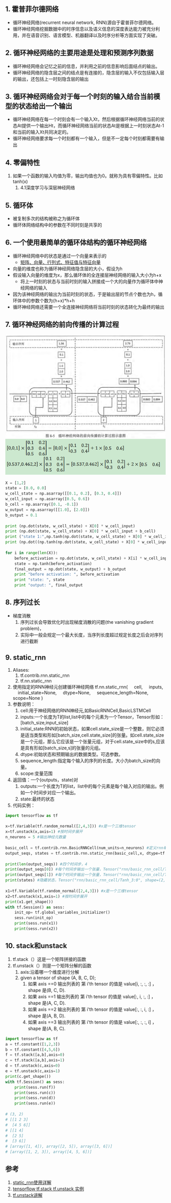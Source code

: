 
## 1. 霍普菲尔德网络

* 循环神经网络(recurrent neural network, RNN)源自于霍普菲尔德网络。
* 循环神经网络挖掘数据中的时序信息以及语义信息的深度表达能力被充分利用，并在语音识别、语言模型、机器翻译以及时序分析等方面实现了突破。

## 2. 循环神经网络的主要用途是处理和预测序列数据

* 循环神经网络会记忆之前的信息，并利用之前的信息影响后面结点的输出。
* 循环神经网络的隐含层之间的结点是有连接的，隐含层的输入不仅包括输入层的输出，还包括上一时刻隐含层的输出

## 3. 循环神经网络会对于每一个时刻的输入结合当前模型的状态给出一个输出

* 循环神经网络在每一个时刻会有一个输入Xt，然后根据循环神经网络当前的状态At提供一个输出Ht，而循环神经网络当前的状态At是根据上一时刻状态At-1和当前的输入Xt共同决定的。
* 循环神经网络要求每一个时刻都有一个输入，但是不一定每个时刻都需要有输出

## 4. 零偏特性

1. 如果一个函数的输入均值为零，输出均值也为0。就称为具有零偏特性。比如tanh(x)
    1. 4.1深度学习与深层神经网络

## 5. 循环体

* 被复制多次的结构被称之为循环体
* 循环体网络结构中的参数在不同时刻是共享的

## 6. 一个使用最简单的循环体结构的循环神经网络

* 循环神经网络中的状态是通过一个向量来表示的
    * [矩阵、向量、行列式、特征值与特征向量](https://blog.csdn.net/a727911438/article/details/77531973)
* 向量的维度也称为循环神经网络隐含层的大小，假设为h
* 假设输入向量的维度为x，那么循环体的全连接层神经网络的输入大小为h+x
  * 将上一时刻的状态与当前时刻的输入拼接成一个大的向量作为循环体中神经网络的输入
* 因为该神经网络的输出为当前时刻的状态，于是输出层的节点个数也为h，循环体中的参数个数为(h+x)*h+h
* 循环神经网络还需要一个全连接神经网络将当前时刻的状态转化为最终的输出

## 7. 循环神经网络的前向传播的计算过程

![循环神经网络的前向传播的计算过程](循环神经网络的前向传播的计算过程.png)
![全连接的计算详解](全连接的计算详解.png)

```py
X = [1,2]
state = [0.0, 0.0]
w_cell_state = np.asarray([[0.1, 0.2], [0.3, 0.4]])
w_cell_input = np.asarray([0.5, 0.6])
b_cell = np.asarray([0.1, -0.1])
w_output = np.asarray([[1.0], [2.0]])
b_output = 0.1

print (np.dot(state, w_cell_state) + X[0] * w_cell_input)
print (np.dot(state, w_cell_state) + X[0] * w_cell_input + b_cell) 
print ("state 1:",np.tanh(np.dot(state, w_cell_state) + X[0] * w_cell_input + b_cell))
print (np.dot((np.tanh(np.dot(state, w_cell_state) + X[0] * w_cell_input + b_cell)), w_output))

for i in range(len(X)):
    before_activation = np.dot(state, w_cell_state) + X[i] * w_cell_input + b_cell
    state = np.tanh(before_activation)
    final_output = np.dot(state, w_output) + b_output
    print "before activation: ", before_activation
    print "state: ", state
    print "output: ", final_output
```


## 8. 序列过长

* 梯度消散
    1. 序列过长会导致优化时出现梯度消散的问题(the vanishing gradient problem)，
    2. 实际中一般会规定一个最大长度，当序列长度超过规定长度之后会对序列进行截断

## 9. static_rnn

1. Aliases:
    1. tf.contrib.rnn.static_rnn
    2. tf.nn.static_rnn
2. 使用指定的RNN神经元创建循环神经网络
    tf.nn.static_rnn(
        cell,
        inputs,
        initial_state=None,
        dtype=None,
        sequence_length=None,
        scope=None
    )
3. 参数说明：
    1. cell:用于神经网络的RNN神经元,如BasicRNNCell,BasicLSTMCell
    2. inputs:一个长度为T的list,list中的每个元素为一个Tensor，Tensor形如：[batch_size,input_size]
    3. initial_state:RNN的初始状态，如果cell.state_size是一个整数，则它必须是适当类型和形如[batch_size,cell.state_size]的张量。如cell.state_size是一个元组，那么它应该是一个张量元组，对于cell.state_size中的s,应该是具有形如[batch_size,s]的张量的元组。
    4. dtype:初始状态和预期输出的数据类型。可选参数。
    5. sequence_length:指定每个输入的序列的长度。大小为batch_size的向量。
    6. scope:变量范围
4. 返回值：一个(outputs，state)对
    1. outputs:一个长度为T的list，list中的每个元素是每个输入对应的输出。例如一个时间步对应一个输出。
    2. state:最终的状态
5. 代码实例：
```py
import tensorflow as tf
 
x=tf.Variable(tf.random_normal([2,4,3])) #x是一个三维tensor
x=tf.unstack(x,axis=1) #按时间步展开
n_neurons = 5 #输出神经元数量
 
basic_cell = tf.contrib.rnn.BasicRNNCell(num_units=n_neurons) #定义rnn单元，5个隐含单元
output_seqs, states = tf.contrib.rnn.static_rnn(basic_cell,x, dtype=tf.float32) # 定义递归网络

print(len(output_seqs)) #四个时间步，4
print(output_seqs[0]) #每个时间步输出一个张量，Tensor("rnn/basic_rnn_cell/Tanh:0", shape=(2, 5), dtype=float32)
print(output_seqs[1]) #每个时间步输出一个张量，Tensor("rnn/basic_rnn_cell/Tanh_1:0", shape=(2, 5), dtype=float32)
print(states) #隐藏状态，Tensor("rnn/basic_rnn_cell/Tanh_3:0", shape=(2, 5), dtype=float32)

x1=tf.Variable(tf.random_normal([2,4,3])) #x是一个三维tensor
x2=tf.unstack(x1,axis=1) #按时间步展开
print(x1.get_shape())
with tf.Session() as sess:
    init_op= tf.global_variables_initializer()
    sess.run(init_op)
    print(sess.run(x1))
    print(sess.run(x2))
```

## 10. stack和unstack

1. tf.stack（）这是一个矩阵拼接的函数
2. tf.unstack（）则是一个矩阵分解的函数
    1. axis:沿着哪一个维度进行分解
    2. given a tensor of shape (A, B, C, D);
        1. 如果 axis ==0 输出列表的 第 i’th tensor 的值是 value[i, :, :, :] ， shape 是(B, C, D).
        2. 如果 axis ==1 输出列表的 第 i’th tensor 的值是 value[:, i, :, :] ， shape 是(A, C, D).
        3. 如果 axis ==2 输出列表的 第 i’th tensor 的值是 value[:, :, i, :] ， shape 是(A, B, D).
        4. 如果 axis ==3 输出列表的 第 i’th tensor 的值是 value[:, :, :, i] ， shape 是(A, B, C).

```py
import tensorflow as tf
a = tf.constant([1,2,3])
b = tf.constant([4,5,6])
f = tf.stack([a,b],axis=0)
c = tf.stack([a,b],axis=1)
d = tf.unstack(c,axis=0)
e = tf.unstack(c,axis=1)
print(c.get_shape())
with tf.Session() as sess:
    print(sess.run(f))
    print(sess.run(c))
    print(sess.run(d))
    print(sess.run(e))

# (3, 2)
# [[1 2 3]
#  [4 5 6]]
# [[1 4]
#  [2 5]
#  [3 6]]
# [array([1, 4]), array([2, 5]), array([3, 6])]
# [array([1, 2, 3]), array([4, 5, 6])]
```

## 参考

1. [static_rnn使用详解](https://blog.csdn.net/u013230189/article/details/82804316)
2. [tensorflow tf.stack tf.unstack 实例](https://blog.csdn.net/guotong1988/article/details/73913520)
3. [tf.unstack讲解](https://blog.csdn.net/qq_32806793/article/details/85223906)